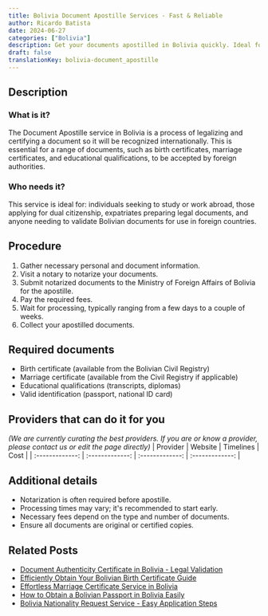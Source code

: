 ```yaml
---
title: Bolivia Document Apostille Services - Fast & Reliable
author: Ricardo Batista
date: 2024-06-27
categories: ["Bolivia"]
description: Get your documents apostilled in Bolivia quickly. Ideal for visas, education, and legal purposes. Trusted and efficient service.
draft: false
translationKey: bolivia-document_apostille
---
```


## Description
### What is it?
The Document Apostille service in Bolivia is a process of legalizing and certifying a document so it will be recognized internationally. This is essential for a range of documents, such as birth certificates, marriage certificates, and educational qualifications, to be accepted by foreign authorities.

### Who needs it?
This service is ideal for: individuals seeking to study or work abroad, those applying for dual citizenship, expatriates preparing legal documents, and anyone needing to validate Bolivian documents for use in foreign countries.

## Procedure

1. Gather necessary personal and document information.
2. Visit a notary to notarize your documents.
3. Submit notarized documents to the Ministry of Foreign Affairs of Bolivia for the apostille.
4. Pay the required fees.
5. Wait for processing, typically ranging from a few days to a couple of weeks.
6. Collect your apostilled documents.


## Required documents

- Birth certificate (available from the Bolivian Civil Registry)
- Marriage certificate (available from the Civil Registry if applicable)
- Educational qualifications (transcripts, diplomas)
- Valid identification (passport, national ID card)


## Providers that can do it for you
_(We are currently curating the best providers. If you are or know a provider, please contact us or edit the page directly)_
| Provider        |     Website     |     Timelines    |       Cost      |
| :-------------: | :-------------: |  :-------------: | :-------------: |

## Additional details

- Notarization is often required before apostille.
- Processing times may vary; it's recommended to start early.
- Necessary fees depend on the type and number of documents.
- Ensure all documents are original or certified copies.




## Related Posts

- [Document Authenticity Certificate in Bolivia - Legal Validation](https://tramitit.com/guides/bolivia/document_authenticity_certificate/)
- [Efficiently Obtain Your Bolivian Birth Certificate Guide](https://tramitit.com/guides/bolivia/birth_certificate/)
- [Effortless Marriage Certificate Service in Bolivia](https://tramitit.com/guides/bolivia/marriage_certificate/)
- [How to Obtain a Bolivian Passport in Bolivia Easily](https://tramitit.com/guides/bolivia/bolivian_passport/)
- [Bolivia Nationality Request Service - Easy Application Steps](https://tramitit.com/guides/bolivia/nationality_request/)
